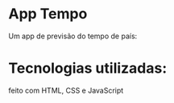 # App Tempo
Um app de previsão do tempo de país:

# Tecnologias utilizadas:
feito com HTML, CSS e JavaScript
